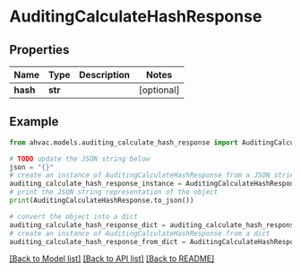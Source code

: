 # AuditingCalculateHashResponse


## Properties

Name | Type | Description | Notes
------------ | ------------- | ------------- | -------------
**hash** | **str** |  | [optional] 

## Example

```python
from ahvac.models.auditing_calculate_hash_response import AuditingCalculateHashResponse

# TODO update the JSON string below
json = "{}"
# create an instance of AuditingCalculateHashResponse from a JSON string
auditing_calculate_hash_response_instance = AuditingCalculateHashResponse.from_json(json)
# print the JSON string representation of the object
print(AuditingCalculateHashResponse.to_json())

# convert the object into a dict
auditing_calculate_hash_response_dict = auditing_calculate_hash_response_instance.to_dict()
# create an instance of AuditingCalculateHashResponse from a dict
auditing_calculate_hash_response_from_dict = AuditingCalculateHashResponse.from_dict(auditing_calculate_hash_response_dict)
```
[[Back to Model list]](../README.md#documentation-for-models) [[Back to API list]](../README.md#documentation-for-api-endpoints) [[Back to README]](../README.md)


